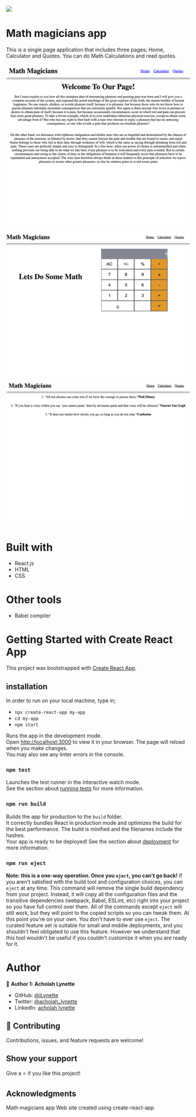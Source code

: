 ![](https://img.shields.io/badge/Microverse-blueviolet)
# Math magicians app
This is a single page application that includes three pages; Home, Calculator and Quotes. You can do Math Calculations and read quotes.

![screenshot](./one.png)
![screenshot](./two.png)
![screenshot](./three.png)

# Built with
- React.js
- HTML
- CSS
# Other tools
- Babel compiler
# Getting Started with Create React App
This project was bootstrapped with [Create React App](https://github.com/facebook/create-react-app).

## installation
In order to run on your local machine, type in;

- `npx create-react-app my-app`
- `cd my-app`
- `npm start`

Runs the app in the development mode.\
Open [http://localhost:3000](http://localhost:3000) to view it in your browser.
The page will reload when you make changes.\
You may also see any linter errors in the console.
### `npm test`
Launches the test runner in the interactive watch mode.\
See the section about [running tests](https://facebook.github.io/create-react-app/docs/running-tests) for more information.
### `npm run build`
Builds the app for production to the `build` folder.\
It correctly bundles React in production mode and optimizes the build for the best performance.
The build is minified and the filenames include the hashes.\
Your app is ready to be deployed!
See the section about [deployment](https://facebook.github.io/create-react-app/docs/deployment) for more information.
### `npm run eject`
**Note: this is a one-way operation. Once you `eject`, you can't go back!**
If you aren't satisfied with the build tool and configuration choices, you can `eject` at any time. This command will remove the single build dependency from your project.
Instead, it will copy all the configuration files and the transitive dependencies (webpack, Babel, ESLint, etc) right into your project so you have full control over them. All of the commands except `eject` will still work, but they will point to the copied scripts so you can tweak them. At this point you're on your own.
You don't have to ever use `eject`. The curated feature set is suitable for small and middle deployments, and you shouldn't feel obligated to use this feature. However we understand that this tool wouldn't be useful if you couldn't customize it when you are ready for it.

# Author
:bust_in_silhouette: **Author 1: Acholah Lynette**
- GitHub: [@iLynette](https://github.com/iLynette)
- Twitter: [@acholah_lynette](https://twitter.com/acholah_lynette)
- LinkedIn: [acholah lynette](https://www.linkedin.com/in/lynette-acholah/)

## :handshake: Contributing
Contributions, issues, and feature requests are welcome!
## Show your support
Give a :star:️ if you like this project!
## Acknowledgments

Math magicians app
Web site created using create-react-app